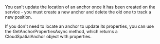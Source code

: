 You can't update the location of an anchor once it has been created on the service - you must create a new anchor and delete the old one to track a new position.

If you don't need to locate an anchor to update its properties, you can use the GetAnchorPropertiesAsync method, which returns a CloudSpatialAnchor object with properties.
